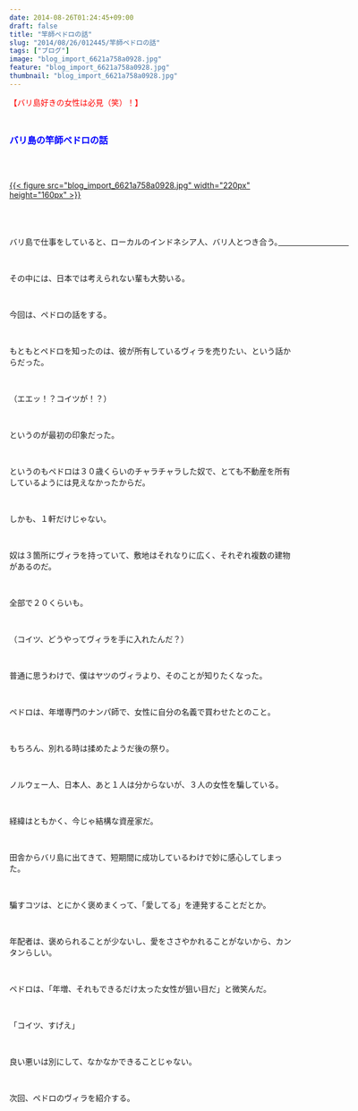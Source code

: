 ```yaml
---
date: 2014-08-26T01:24:45+09:00
draft: false
title: "竿師ペドロの話"
slug: "2014/08/26/012445/竿師ペドロの話"
tags: ["ブログ"]
image: "blog_import_6621a758a0928.jpg"
feature: "blog_import_6621a758a0928.jpg"
thumbnail: "blog_import_6621a758a0928.jpg"
---
```

<p><font color="#ff0000">【バリ島好きの女性は必見（笑）！】</font></p><br/><p><font color="#0000ff" size="3"><strong>バリ島の竿師ペドロの話</strong></font></p><p><font color="#0000ff" size="2"><br/></font></p><p><br/><a href="blog_import_6621a759dae76.jpg">{{< figure src="blog_import_6621a758a0928.jpg" width="220px" height="160px" >}}</a><br/>　　　　　　　　　　　　　　　　　　　　　　　　　　　　　　　　　　　　　　</p><br/><p>バリ島で仕事をしていると、ローカルのインドネシア人、バリ人とつき合う。<a href="o0328050013046653101.jpg">　　　　　　　　　</a> </p><br/><p>その中には、日本では考えられない輩も大勢いる。</p><br/><p>今回は、ペドロの話をする。</p><br/><p>もともとペドロを知ったのは、彼が所有しているヴィラを売りたい、という話からだった。</p><br/><p>（エエッ！？コイツが！？）</p><br/><p>というのが最初の印象だった。</p><br/><p>というのもペドロは３０歳くらいのチャラチャラした奴で、とても不動産を所有しているようには見えなかったからだ。</p><br/><p>しかも、１軒だけじゃない。</p><br/><p>奴は３箇所にヴィラを持っていて、敷地はそれなりに広く、それぞれ複数の建物があるのだ。</p><br/><p>全部で２０くらいも。</p><br/><p>（コイツ、どうやってヴィラを手に入れたんだ？）</p><br/><p>普通に思うわけで、僕はヤツのヴィラより、そのことが知りたくなった。</p><br/><p>ペドロは、年増専門のナンパ師で、女性に自分の名義で買わせたとのこと。</p><br/><p>もちろん、別れる時は揉めたようだ後の祭り。</p><br/><p>ノルウェー人、日本人、あと１人は分からないが、３人の女性を騙している。</p><br/><p>経緯はともかく、今じゃ結構な資産家だ。</p><br/><p>田舎からバリ島に出てきて、短期間に成功しているわけで妙に感心してしまった。</p><br/><p>騙すコツは、とにかく褒めまくって、「愛してる」を連発することだとか。</p><br/><p>年配者は、褒められることが少ないし、愛をささやかれることがないから、カンタンらしい。</p><br/><p>ペドロは、「年増、それもできるだけ太った女性が狙い目だ」と微笑んだ。</p><br/><p>「コイツ、すげえ」</p><br/><p>良い悪いは別にして、なかなかできることじゃない。</p><br/><p>次回、ペドロのヴィラを紹介する。</p><br/><br/><br/><br/>

